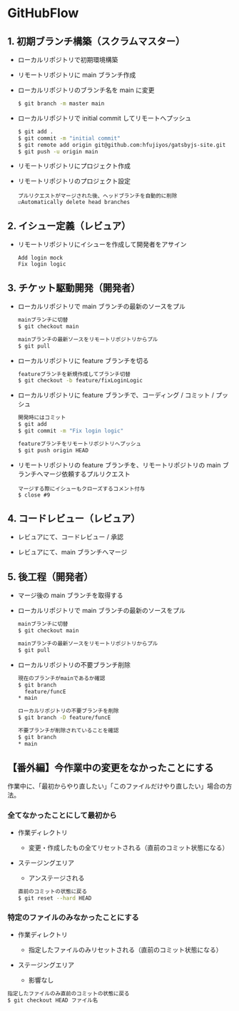 # GitHubFlow

## 1. 初期ブランチ構築（スクラムマスター）

- ローカルリポジトリで初期環境構築
- リモートリポジトリに main ブランチ作成
- ローカルリポジトリのブランチ名を main に変更

  ```sh
  $ git branch -m master main
  ```

- ローカルリポジトリで initial commit してリモートへプッシュ

  ```sh
  $ git add .
  $ git commit -m "initial commit"
  $ git remote add origin git@github.com:hfujiyos/gatsbyjs-site.git
  $ git push -u origin main
  ```

- リモートリポジトリにプロジェクト作成
- リモートリポジトリのプロジェクト設定

  ```
  プルリクエストがマージされた後、ヘッドブランチを自動的に削除
  ☑︎Automatically delete head branches
  ```

## 2. イシュー定義（レビュア）

- リモートリポジトリにイシューを作成して開発者をアサイン

  ```
  Add login mock
  Fix login logic
  ```

## 3. チケット駆動開発（開発者）

- ローカルリポジトリで main ブランチの最新のソースをプル

  ```sh
  mainブランチに切替
  $ git checkout main

  mainブランチの最新ソースをリモートリポジトリからプル
  $ git pull
  ```

- ローカルリポジトリに feature ブランチを切る

  ```sh
  featureブランチを新規作成してブランチ切替
  $ git checkout -b feature/fixLoginLogic
  ```

- ローカルリポジトリに feature ブランチで、コーディング / コミット / プッシュ

  ```sh
  開発時にはコミット
  $ git add
  $ git commit -m "Fix login logic"

  featureブランチをリモートリポジトリへプッシュ
  $ git push origin HEAD
  ```

- リモートリポジトリの feature ブランチを、リモートリポジトリの main ブランチへマージ依頼するプルリクエスト

  ```
  マージする際にイシューもクローズするコメント付与
  $ close #9
  ```

## 4. コードレビュー（レビュア）

- レビュアにて、コードレビュー / 承認

- レビュアにて、main ブランチへマージ

## 5. 後工程（開発者）

- マージ後の main ブランチを取得する
- ローカルリポジトリで main ブランチの最新のソースをプル

  ```sh
  mainブランチに切替
  $ git checkout main

  mainブランチの最新ソースをリモートリポジトリからプル
  $ git pull
  ```

- ローカルリポジトリの不要ブランチ削除

  ```sh
  現在のブランチがmainであるか確認
  $ git branch
    feature/funcE
  * main

  ローカルリポジトリの不要ブランチを削除
  $ git branch -D feature/funcE

  不要ブランチが削除されていることを確認
  $ git branch
  * main
  ```

## 【番外編】今作業中の変更をなかったことにする

作業中に、「最初からやり直したい」「このファイルだけやり直したい」場合の方法。

### 全てなかったことにして最初から

- 作業ディレクトリ

  - 変更・作成したもの全てリセットされる（直前のコミット状態になる）

- ステージングエリア

  - アンステージされる

  ```sh
  直前のコミットの状態に戻る
  $ git reset --hard HEAD
  ```

### 特定のファイルのみなかったことにする

- 作業ディレクトリ

  - 指定したファイルのみリセットされる（直前のコミット状態になる）

- ステージングエリア
  - 影響なし

```sh
指定したファイルのみ直前のコミットの状態に戻る
$ git checkout HEAD ファイル名
```
